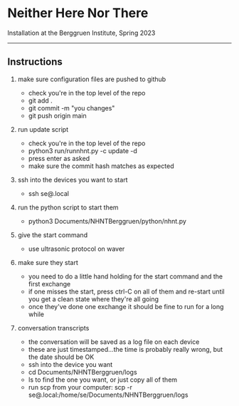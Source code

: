 # Neither Here Nor There

Installation at the Berggruen Institute, Spring 2023 

----

## Instructions

1. make sure configuration files are pushed to github
    - check you're in the top level of the repo
    - git add .
    - git commit -m "you changes"
    - git push origin main

2. run update script
    - check you're in the top level of the repo
    - python3 run/runnhnt.py -c update -d <devices you want to update>
    - press enter as asked
    - make sure the commit hash matches as expected 

3. ssh into the devices you want to start
    - ssh se@<device>.local
    
4. run the python script to start them
    - python3 Documents/NHNTBerggruen/python/nhnt.py 

5. give the start command
    - use ultrasonic protocol on waver

6. make sure they start
    - you need to do a little hand holding for the start command and the first exchange
    - if one misses the start, press ctrl-C on all of them and re-start until you get a clean state where they're all going
    - once they've done one exchange it should be fine to run for a long while

7. conversation transcripts
    - the conversation will be saved as a log file on each device
    - these are just timestamped...the time is probably really wrong, but the date should be OK
    - ssh into the device you want
    - cd Documents/NHNTBerggruen/logs
    - ls to find the one you want, or just copy all of them
    - run scp from your computer: scp -r se@<device>.local:/home/se/Documents/NHNTBerggruen/logs <path to where you want them on your computer>
 